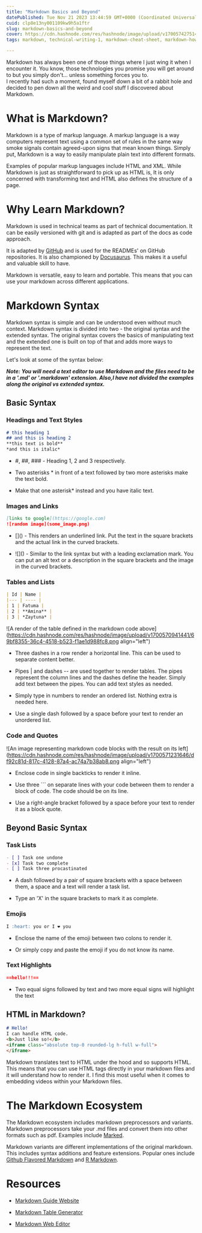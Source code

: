 ```yaml
---
title: "Markdown Basics and Beyond"
datePublished: Tue Nov 21 2023 13:44:59 GMT+0000 (Coordinated Universal Time)
cuid: clp8e13ny001109kw9h5a1ftr
slug: markdown-basics-and-beyond
cover: https://cdn.hashnode.com/res/hashnode/image/upload/v1700574275145/88eb3ec2-b8a7-4571-819b-906b745c3b88.png
tags: markdown, technical-writing-1, markdown-cheat-sheet, markdown-how-to-write-markdown-file, markdown-syntax

---
```


Markdown has always been one of those things where I just wing it when I encounter it. You know, those technologies you promise you will get around to but you simply don't... unless something forces you to.  
I recently had such a moment, found myself down a bit of a rabbit hole and decided to pen down all the weird and cool stuff I discovered about Markdown.

# What is Markdown?

Markdown is a type of markup language. A markup language is a way computers represent text using a common set of rules in the same way smoke signals contain agreed-upon signs that mean known things. Simply put, Markdown is a way to easily manipulate plain text into different formats.

Examples of popular markup languages include HTML and XML. While Markdown is just as straightforward to pick up as HTML is, It is only concerned with transforming text and HTML also defines the structure of a page.

# Why Learn Markdown?

Markdown is used in technical teams as part of technical documentation. It can be easily versioned with git and is adapted as part of the docs as code approach.

It is adapted by [GitHub](https://github.blog/2015-01-06-how-github-uses-github-to-document-github/) and is used for the READMEs' on GitHub repositories. It is also championed by [Docusaurus](https://www.markdownguide.org/tools/docusaurus/). This makes it a useful and valuable skill to have.

Markdown is versatile, easy to learn and portable. This means that you can use your markdown across different applications.

# Markdown Syntax

Markdown syntax is simple and can be understood even without much context. Markdown syntax is divided into two - the original syntax and the extended syntax. The original syntax covers the basics of manipulating text and the extended one is built on top of that and adds more ways to represent the text.

Let's look at some of the syntax below:

***Note: You will need a text editor to use Markdown and the files need to be in a '.md' or '.markdown' extension. Also,I have not divided the examples along the original vs extended syntax.***

## Basic Syntax

### Headings and Text Styles

```markdown
# this heading 1 
## and this is heading 2
**this text is bold**
*and this is italic*
```

* #, ##, ### - Heading 1, 2 and 3 respectively.
    
* Two asterisks \* in front of a text followed by two more asterisks make the text bold.
    
* Make that one asterisk\* instead and you have italic text.
    

### Images and Links

```markdown
[links to google](https://google.com)
![random image](some_image.png)
```

* \[\]() - This renders an underlined link. Put the text in the square brackets and the actual link in the curved brackets.
    
* !\[\]() - Similar to the link syntax but with a leading exclamation mark. You can put an alt text or a description in the square brackets and the image in the curved brackets.
    

### Tables and Lists

```markdown
| Id | Name |
|--- | ---- |
| 1 | Fatuma |
| 2 | **Amina** |
| 3 | *Zaytuna* |
```

![A render of the table defined in the markdown code above](https://cdn.hashnode.com/res/hashnode/image/upload/v1700570941441/69bf8355-36c4-4518-b523-f1ae1d988fc8.png align="left")

* Three dashes in a row render a horizontal line. This can be used to separate content better.
    
* Pipes | and dashes -- are used together to render tables. The pipes represent the column lines and the dashes define the header. Simply add text between the pipes. You can add text styles as needed.
    
* Simply type in numbers to render an ordered list. Nothing extra is needed here.
    
* Use a single dash followed by a space before your text to render an unordered list.
    

### Code and Quotes

![An image representing markdown code blocks with the result on its left](https://cdn.hashnode.com/res/hashnode/image/upload/v1700571231646/df92c81d-817c-4128-87a4-ac74a7b38ab8.png align="left")

* Enclose code in single backticks to render it inline.
    
* Use three \`\`\` on separate lines with your code between them to render a block of code. The code should be on its line.
    
* Use a right-angle bracket followed by a space before your text to render it as a block quote.
    

## Beyond Basic Syntax

### Task Lists

```markdown
- [ ] Task one undone
- [x] Task two complete
- [ ] Task three procastinated
```

* A dash followed by a pair of square brackets with a space between them, a space and a text will render a task list.
    
* Type an 'X' in the square brackets to mark it as complete.
    

### Emojis

```markdown
I :heart: you or I ❤️ you
```

* Enclose the name of the emoji between two colons to render it.
    
* Or simply copy and paste the emoji if you do not know its name.
    

### Text Highlights

```markdown
==hello!!!==
```

* Two equal signs followed by text and two more equal signs will highlight the text
    

## HTML in Markdown?

```markdown
# Hello! 
I can handle HTML code. 
<b>Just like so!</b>
<iframe class="absolute top-0 rounded-lg h-full w-full">
</iframe>
```

Markdown translates text to HTML under the hood and so supports HTML. This means that you can use HTML tags directly in your markdown files and it will understand how to render it. I find this most useful when it comes to embedding videos within your Markdown files.

# The Markdown Ecosystem

The Markdown ecosystem includes markdown preprocessors and variants. Markdown preprocessors take your .md files and convert them into other formats such as pdf. Examples include [Marked](https://marked.js.org/).

Markdown variants are different implementations of the original markdown. This includes syntax additions and feature extensions. Popular ones include [Github Flavored Markdown](https://github.github.com/gfm/) and [R Markdown](https://rmarkdown.rstudio.com/).

# Resources

* [Markdown Guide Website](https://www.markdownguide.org/)
    
* [Markdown Table Generator](https://www.tablesgenerator.com/markdown_tables)
    
* [Markdown Web Editor](https://dillinger.io/)